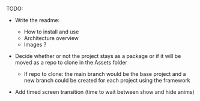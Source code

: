 TODO:
- Write the readme:
    - How to install and use
    - Architecture overview
    - Images ?
  
- Decide whether or not the project stays as a package or if it will be moved as a repo to clone in the Assets folder
  - If repo to clone: the main branch would be the base project and a new branch could be created for each project using the framework
- Add timed screen transition (time to wait between show and hide anims)
